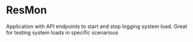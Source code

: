 # ResMon
Application with API endpoints to start and stop logging system load. Great for testing system loads in specific scenarious
